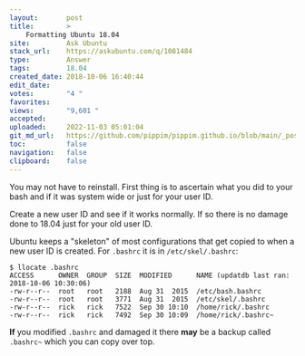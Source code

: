 ```yaml
---
layout:       post
title:        >
    Formatting Ubuntu 18.04
site:         Ask Ubuntu
stack_url:    https://askubuntu.com/q/1081484
type:         Answer
tags:         18.04
created_date: 2018-10-06 16:40:44
edit_date:    
votes:        "4 "
favorites:    
views:        "9,601 "
accepted:     
uploaded:     2022-11-03 05:01:04
git_md_url:   https://github.com/pippim/pippim.github.io/blob/main/_posts/2018/2018-10-06-Formatting-Ubuntu-18.04.md
toc:          false
navigation:   false
clipboard:    false
---
```


You may not have to reinstall. First thing is to ascertain what you did to your bash and if it was system wide or just for your user ID.

Create a new user ID and see if it works normally. If so there is no damage done to 18.04 just for your old user ID.

Ubuntu keeps a "skeleton" of most configurations that get copied to when a new user ID is created. For `.bashrc` it is in `/etc/skel/.bashrc`:

``` 
$ llocate .bashrc
ACCESS      OWNER  GROUP  SIZE  MODIFIED      NAME (updatdb last ran: 2018-10-06 10:30:06)
-rw-r--r--  root   root   2188  Aug 31  2015  /etc/bash.bashrc
-rw-r--r--  root   root   3771  Aug 31  2015  /etc/skel/.bashrc
-rw-r--r--  rick   rick   7522  Sep 30 10:10  /home/rick/.bashrc
-rw-r--r--  rick   rick   7492  Sep 30 10:09  /home/rick/.bashrc~
```

**If** you modified `.bashrc` and damaged it there **may** be a backup called `.bashrc~` which you can copy over top.
